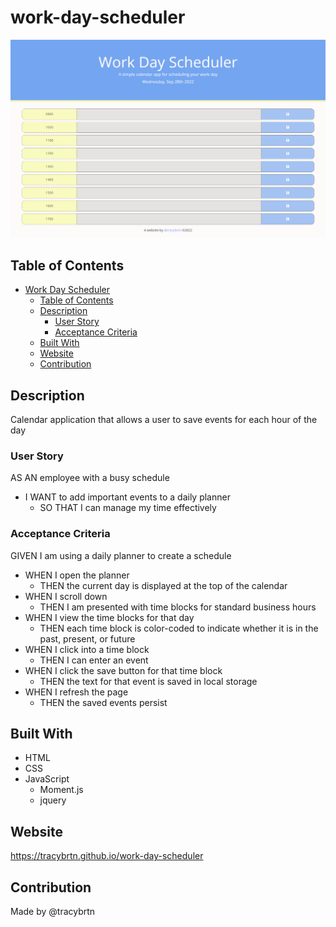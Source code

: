 # work-day-scheduler

![Final version of website](https://github.com/tracybrtn/work-day-scheduler/blob/main/assets/images/deployed-website.png)

## Table of Contents

- [Work Day Scheduler](#work-day-scheduler)
  - [Table of Contents](#table-of-contents)
  - [Description](#description)
    - [User Story](#user-story)
    - [Acceptance Criteria](#acceptance-criteria)
  - [Built With](#built-with)
  - [Website](#website)
  - [Contribution](#contribution)

## Description
Calendar application that allows a user to save events for each hour of the day

### User Story
AS AN employee with a busy schedule
- I WANT to add important events to a daily planner
  - SO THAT I can manage my time effectively
  
### Acceptance Criteria
GIVEN I am using a daily planner to create a schedule
- WHEN I open the planner
  - THEN the current day is displayed at the top of the calendar
- WHEN I scroll down
  - THEN I am presented with time blocks for standard business hours
- WHEN I view the time blocks for that day
  - THEN each time block is color-coded to indicate whether it is in the past, present, or future
- WHEN I click into a time block
  - THEN I can enter an event
- WHEN I click the save button for that time block
  - THEN the text for that event is saved in local storage
- WHEN I refresh the page
  - THEN the saved events persist
  
## Built With
  * HTML
  * CSS
  * JavaScript
    * Moment.js
    * jquery
    
## Website
https://tracybrtn.github.io/work-day-scheduler

## Contribution
Made by @tracybrtn
